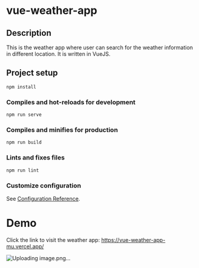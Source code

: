 # vue-weather-app
## Description
This is the weather app where user can search for the weather information in different location. It is written in VueJS.

## Project setup
```
npm install
```

### Compiles and hot-reloads for development
```
npm run serve
```

### Compiles and minifies for production
```
npm run build
```

### Lints and fixes files
```
npm run lint
```

### Customize configuration
See [Configuration Reference](https://cli.vuejs.org/config/).

# Demo
Click the link to visit the weather app: https://vue-weather-app-mu.vercel.app/

![Uploading image.png…]()

